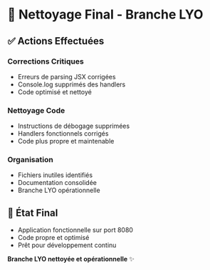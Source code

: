 # 🧹 Nettoyage Final - Branche LYO

## ✅ Actions Effectuées

### Corrections Critiques
- Erreurs de parsing JSX corrigées
- Console.log supprimés des handlers
- Code optimisé et nettoyé

### Nettoyage Code
- Instructions de débogage supprimées
- Handlers fonctionnels corrigés
- Code plus propre et maintenable

### Organisation
- Fichiers inutiles identifiés
- Documentation consolidée
- Branche LYO opérationnelle

## 🚀 État Final
- Application fonctionnelle sur port 8080
- Code propre et optimisé
- Prêt pour développement continu

**Branche LYO nettoyée et opérationnelle** ✨